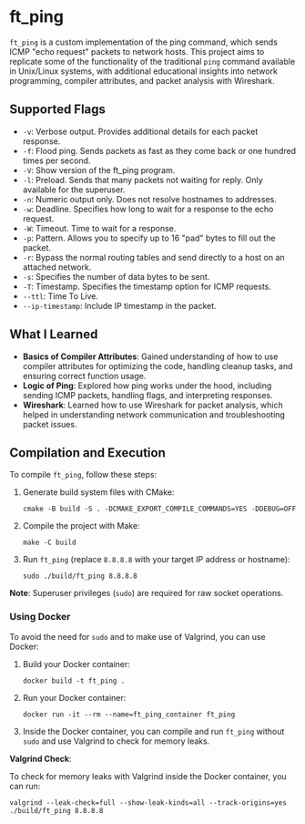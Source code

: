 # ft_ping

`ft_ping` is a custom implementation of the ping command, which sends ICMP "echo request" packets to network hosts. This project aims to replicate some of the functionality of the traditional `ping` command available in Unix/Linux systems, with additional educational insights into network programming, compiler attributes, and packet analysis with Wireshark.

## Supported Flags

- `-v`: Verbose output. Provides additional details for each packet response.
- `-f`: Flood ping. Sends packets as fast as they come back or one hundred times per second.
- `-V`: Show version of the ft_ping program.
- `-l`: Preload. Sends that many packets not waiting for reply. Only available for the superuser.
- `-n`: Numeric output only. Does not resolve hostnames to addresses.
- `-w`: Deadline. Specifies how long to wait for a response to the echo request.
- `-W`: Timeout. Time to wait for a response.
- `-p`: Pattern. Allows you to specify up to 16 "pad" bytes to fill out the packet.
- `-r`: Bypass the normal routing tables and send directly to a host on an attached network.
- `-s`: Specifies the number of data bytes to be sent.
- `-T`: Timestamp. Specifies the timestamp option for ICMP requests.
- `--ttl`: Time To Live.
- `--ip-timestamp`: Include IP timestamp in the packet.

## What I Learned

- **Basics of Compiler Attributes**: Gained understanding of how to use compiler attributes for optimizing the code, handling cleanup tasks, and ensuring correct function usage.
- **Logic of Ping**: Explored how ping works under the hood, including sending ICMP packets, handling flags, and interpreting responses.
- **Wireshark**: Learned how to use Wireshark for packet analysis, which helped in understanding network communication and troubleshooting packet issues.

## Compilation and Execution

To compile `ft_ping`, follow these steps:

1. Generate build system files with CMake:
   ```
   cmake -B build -S . -DCMAKE_EXPORT_COMPILE_COMMANDS=YES -DDEBUG=OFF
   ```
2. Compile the project with Make:
   ```
   make -C build
   ```
3. Run `ft_ping` (replace `8.8.8.8` with your target IP address or hostname):
   ```
   sudo ./build/ft_ping 8.8.8.8
   ```

**Note**: Superuser privileges (`sudo`) are required for raw socket operations.

### Using Docker

To avoid the need for `sudo` and to make use of Valgrind, you can use Docker:

1. Build your Docker container:
   ```
   docker build -t ft_ping .
   ```
2. Run your Docker container:
   ```
   docker run -it --rm --name=ft_ping_container ft_ping
   ```
3. Inside the Docker container, you can compile and run `ft_ping` without `sudo` and use Valgrind to check for memory leaks.

**Valgrind Check**:

To check for memory leaks with Valgrind inside the Docker container, you can run:

```
valgrind --leak-check=full --show-leak-kinds=all --track-origins=yes ./build/ft_ping 8.8.8.8
```
